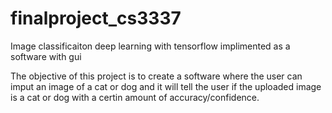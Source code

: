 # finalproject_cs3337
Image classificaiton deep learning with tensorflow implimented as a software with gui

The objective of this project is to create a software where the user can imput an image of a cat or dog and it will tell the user if the uploaded image is a cat or dog with a certin amount of accuracy/confidence.
